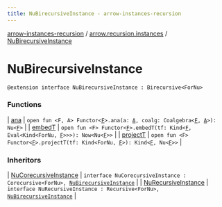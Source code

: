```yaml
---
title: NuBirecursiveInstance - arrow-instances-recursion
---
```


[arrow-instances-recursion](../../index.html) / [arrow.recursion.instances](../index.html) / [NuBirecursiveInstance](./index.html)

# NuBirecursiveInstance

`@extension interface NuBirecursiveInstance : Birecursive<ForNu>`

### Functions

| [ana](ana.html) | `open fun <F, A> Functor<`[`F`](ana.html#F)`>.ana(a: `[`A`](ana.html#A)`, coalg: Coalgebra<`[`F`](ana.html#F)`, `[`A`](ana.html#A)`>): Nu<`[`F`](ana.html#F)`>` |
| [embedT](embed-t.html) | `open fun <F> Functor<`[`F`](embed-t.html#F)`>.embedT(tf: Kind<`[`F`](embed-t.html#F)`, Eval<Kind<ForNu, `[`F`](embed-t.html#F)`>>>): Now<Nu<`[`F`](embed-t.html#F)`>>` |
| [projectT](project-t.html) | `open fun <F> Functor<`[`F`](project-t.html#F)`>.projectT(tf: Kind<ForNu, `[`F`](project-t.html#F)`>): Kind<`[`F`](project-t.html#F)`, Nu<`[`F`](project-t.html#F)`>>` |

### Inheritors

| [NuCorecursiveInstance](../-nu-corecursive-instance.html) | `interface NuCorecursiveInstance : Corecursive<ForNu>, `[`NuBirecursiveInstance`](./index.html) |
| [NuRecursiveInstance](../-nu-recursive-instance.html) | `interface NuRecursiveInstance : Recursive<ForNu>, `[`NuBirecursiveInstance`](./index.html) |

